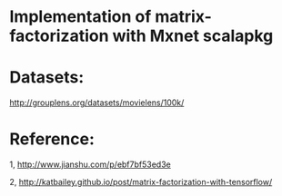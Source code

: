 # Implementation of matrix-factorization with Mxnet scalapkg

Datasets:
==
http://grouplens.org/datasets/movielens/100k/

Reference:
==
1, http://www.jianshu.com/p/ebf7bf53ed3e


2, http://katbailey.github.io/post/matrix-factorization-with-tensorflow/

